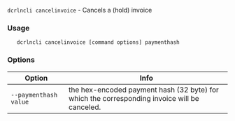 `dcrlncli cancelinvoice` - Cancels a (hold) invoice

### Usage
```
   dcrlncli cancelinvoice [command options] paymenthash
```

### Options
|Option|Info|
|--|--|
|`--paymenthash value`|  the hex-encoded payment hash (32 byte) for which the corresponding invoice will be canceled.|

